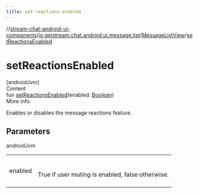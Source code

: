 ```yaml
---
title: set-reactions-enabled
---
```

//[stream-chat-android-ui-components](../../../index.md)/[io.getstream.chat.android.ui.message.list](../index.md)/[MessageListView](index.md)/[setReactionsEnabled](setReactionsEnabled.md)



# setReactionsEnabled  
[androidJvm]  
Content  
fun [setReactionsEnabled](setReactionsEnabled.md)(enabled: [Boolean](https://kotlinlang.org/api/latest/jvm/stdlib/kotlin/-boolean/index.html))  
More info  


Enables or disables the message reactions feature.



## Parameters  
  
androidJvm  
  
| | |
|---|---|
| <a name="io.getstream.chat.android.ui.message.list/MessageListView/setReactionsEnabled/#kotlin.Boolean/PointingToDeclaration/"></a>enabled| <a name="io.getstream.chat.android.ui.message.list/MessageListView/setReactionsEnabled/#kotlin.Boolean/PointingToDeclaration/"></a><br/><br/>True if user muting is enabled, false otherwise.<br/><br/>|
  
  



